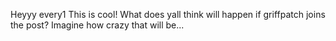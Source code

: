 Heyyy every1 This is cool! What does yall think will happen if griffpatch joins the post? Imagine how crazy that will be...